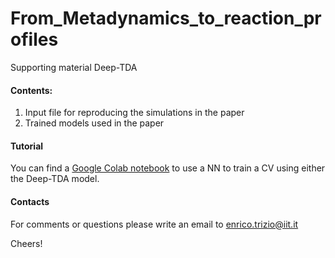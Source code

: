 # From_Metadynamics_to_reaction_profiles
Supporting material Deep-TDA

#### Contents:
  1. Input file for reproducing the simulations in the paper
  2. Trained models used in the paper

#### Tutorial
You can find a [Google Colab notebook](https://colab.research.google.com/drive/1TO7bAkmIznsdfea2i5NXfNtytJrnkkIt?usp=sharing) to use a NN to train a CV using either the Deep-TDA model.


#### Contacts
For comments or questions please write an email to enrico.trizio@iit.it

Cheers!
